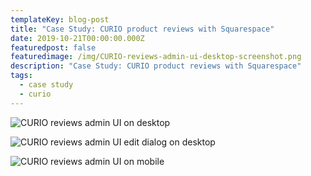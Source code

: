 ```yaml
---
templateKey: blog-post
title: "Case Study: CURIO product reviews with Squarespace"
date: 2019-10-21T00:00:00.000Z
featuredpost: false
featuredimage: /img/CURIO-reviews-admin-ui-desktop-screenshot.png
description: "Case Study: CURIO product reviews with Squarespace"
tags:
  - case study
  - curio
---
```


![CURIO reviews admin UI on desktop](/img/CURIO-reviews-admin-ui-desktop-screenshot.png)

![CURIO reviews admin UI edit dialog on desktop](/img/CURIO-reviews-admin-ui-edit-desktop-screenshot.png)

![CURIO reviews admin UI on mobile](/img/CURIO-reviews-admin-ui-mobile-screenshot.png)
